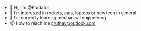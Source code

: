 - 👋 Hi, I’m @Prudator
- 👀 I’m interested in rockets, cars, laptops or new tech in general
- 🌱 I’m currently learning mechanical engineering
- 📫 How to reach me pruthav@outlook.com

<!---
Prudator/Prudator is a ✨ special ✨ repository because its `README.md` (this file) appears on your GitHub profile.
You can click the Preview link to take a look at your changes.
--->
